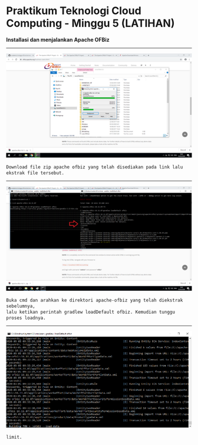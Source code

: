 # Praktikum Teknologi Cloud Computing - Minggu 5 (LATIHAN)

**Installasi dan menjalankan Apache OFBiz**

---
![g1](img-01.png)
```
Download file zip apache ofbiz yang telah disediakan pada link lalu ekstrak file tersebut.
```
---

![g2](img-02.png)
```
Buka cmd dan arahkan ke direktori apache-ofbiz yang telah diekstrak sebelumnya, 
lalu ketikan perintah gradlew loadDefault ofbiz. Kemudian tunggu proses loadnya.

```
---

![g3](img-03.png)
```
limit.
```


